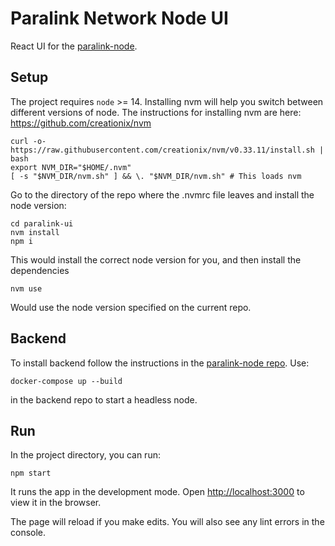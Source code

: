 # Paralink Network Node UI

React UI for the [paralink-node](https://github.com/paralink-network/paralink-node).

## Setup

The project requires `node` >= 14. 
Installing nvm will help you switch between different versions of node. The instructions for installing nvm are here: https://github.com/creationix/nvm

```
curl -o- https://raw.githubusercontent.com/creationix/nvm/v0.33.11/install.sh | bash
export NVM_DIR="$HOME/.nvm"
[ -s "$NVM_DIR/nvm.sh" ] && \. "$NVM_DIR/nvm.sh" # This loads nvm
```

Go to the directory of the repo where the .nvmrc file leaves and install the node version: 

```
cd paralink-ui
nvm install
npm i
```

This would install the correct node version for you, and then install the dependencies

```
nvm use
```

Would use the node version specified on the current repo.


## Backend

To install backend follow the instructions in the [paralink-node repo](https://github.com/paralink-network/paralink-node). 
Use:

```
docker-compose up --build
```

in the backend repo to start a headless node.


## Run

In the project directory, you can run:

`npm start`

It runs the app in the development mode. Open [http://localhost:3000](http://localhost:3000) to view it in the browser.

The page will reload if you make edits. You will also see any lint errors in the console.
